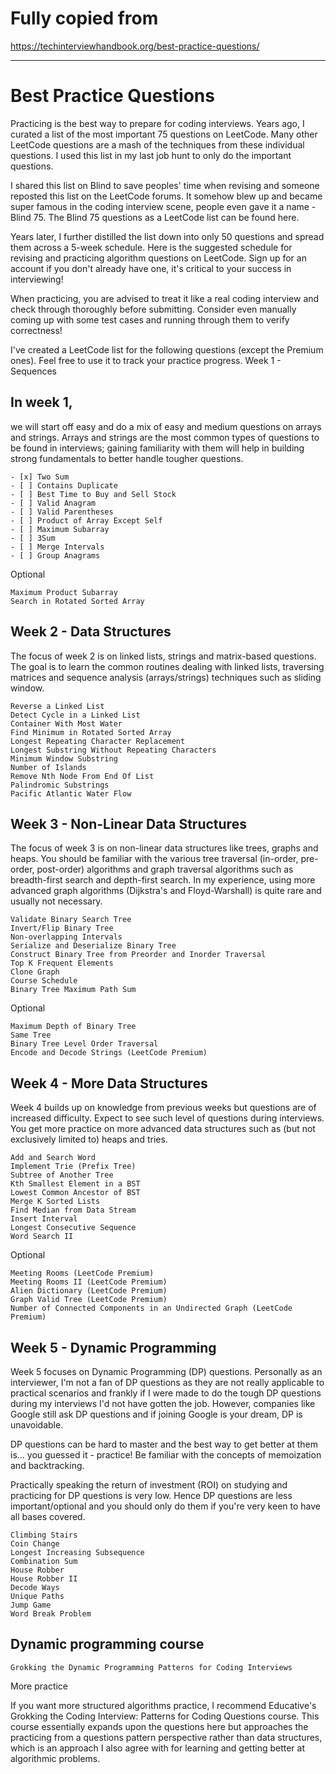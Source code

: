 # Fully copied from 
https://techinterviewhandbook.org/best-practice-questions/
___
# Best Practice Questions

Practicing is the best way to prepare for coding interviews. Years ago, I curated a list of the most important 75 questions on LeetCode. Many other LeetCode questions are a mash of the techniques from these individual questions. I used this list in my last job hunt to only do the important questions.

I shared this list on Blind to save peoples' time when revising and someone reposted this list on the LeetCode forums. It somehow blew up and became super famous in the coding interview scene, people even gave it a name - Blind 75. The Blind 75 questions as a LeetCode list can be found here.

Years later, I further distilled the list down into only 50 questions and spread them across a 5-week schedule. Here is the suggested schedule for revising and practicing algorithm questions on LeetCode. Sign up for an account if you don't already have one, it's critical to your success in interviewing!

When practicing, you are advised to treat it like a real coding interview and check through thoroughly before submitting. Consider even manually coming up with some test cases and running through them to verify correctness!

I've created a LeetCode list for the following questions (except the Premium ones). Feel free to use it to track your practice progress.
Week 1 - Sequences​

## In week 1, 
we will start off easy and do a mix of easy and medium questions on arrays and strings. Arrays and strings are the most common types of questions to be found in interviews; gaining familiarity with them will help in building strong fundamentals to better handle tougher questions.

    - [x] Two Sum
    - [ ] Contains Duplicate
    - [ ] Best Time to Buy and Sell Stock
    - [ ] Valid Anagram
    - [ ] Valid Parentheses
    - [ ] Product of Array Except Self
    - [ ] Maximum Subarray
    - [ ] 3Sum
    - [ ] Merge Intervals
    - [ ] Group Anagrams

Optional​

    Maximum Product Subarray
    Search in Rotated Sorted Array

## Week 2 - Data Structures​

The focus of week 2 is on linked lists, strings and matrix-based questions. The goal is to learn the common routines dealing with linked lists, traversing matrices and sequence analysis (arrays/strings) techniques such as sliding window.

    Reverse a Linked List
    Detect Cycle in a Linked List
    Container With Most Water
    Find Minimum in Rotated Sorted Array
    Longest Repeating Character Replacement
    Longest Substring Without Repeating Characters
    Minimum Window Substring
    Number of Islands
    Remove Nth Node From End Of List
    Palindromic Substrings
    Pacific Atlantic Water Flow

## Week 3 - Non-Linear Data Structures​

The focus of week 3 is on non-linear data structures like trees, graphs and heaps. You should be familiar with the various tree traversal (in-order, pre-order, post-order) algorithms and graph traversal algorithms such as breadth-first search and depth-first search. In my experience, using more advanced graph algorithms (Dijkstra's and Floyd-Warshall) is quite rare and usually not necessary.

    Validate Binary Search Tree
    Invert/Flip Binary Tree
    Non-overlapping Intervals
    Serialize and Deserialize Binary Tree
    Construct Binary Tree from Preorder and Inorder Traversal
    Top K Frequent Elements
    Clone Graph
    Course Schedule
    Binary Tree Maximum Path Sum

Optional​

    Maximum Depth of Binary Tree
    Same Tree
    Binary Tree Level Order Traversal
    Encode and Decode Strings (LeetCode Premium)

## Week 4 - More Data Structures

Week 4 builds up on knowledge from previous weeks but questions are of increased difficulty. Expect to see such level of questions during interviews. You get more practice on more advanced data structures such as (but not exclusively limited to) heaps and tries.

    Add and Search Word
    Implement Trie (Prefix Tree)
    Subtree of Another Tree
    Kth Smallest Element in a BST
    Lowest Common Ancestor of BST
    Merge K Sorted Lists
    Find Median from Data Stream
    Insert Interval
    Longest Consecutive Sequence
    Word Search II

Optional

    Meeting Rooms (LeetCode Premium)
    Meeting Rooms II (LeetCode Premium)
    Alien Dictionary (LeetCode Premium)
    Graph Valid Tree (LeetCode Premium)
    Number of Connected Components in an Undirected Graph (LeetCode Premium)

## Week 5 - Dynamic Programming

Week 5 focuses on Dynamic Programming (DP) questions. Personally as an interviewer, I'm not a fan of DP questions as they are not really applicable to practical scenarios and frankly if I were made to do the tough DP questions during my interviews I'd not have gotten the job. However, companies like Google still ask DP questions and if joining Google is your dream, DP is unavoidable.

DP questions can be hard to master and the best way to get better at them is... you guessed it - practice! Be familiar with the concepts of memoization and backtracking.

Practically speaking the return of investment (ROI) on studying and practicing for DP questions is very low. Hence DP questions are less important/optional and you should only do them if you're very keen to have all bases covered.

    Climbing Stairs
    Coin Change
    Longest Increasing Subsequence
    Combination Sum
    House Robber
    House Robber II
    Decode Ways
    Unique Paths
    Jump Game
    Word Break Problem

## Dynamic programming course

    Grokking the Dynamic Programming Patterns for Coding Interviews

More practice

If you want more structured algorithms practice, I recommend Educative's Grokking the Coding Interview: Patterns for Coding Questions course. This course essentially expands upon the questions here but approaches the practicing from a questions pattern perspective rather than data structures, which is an approach I also agree with for learning and getting better at algorithmic problems.